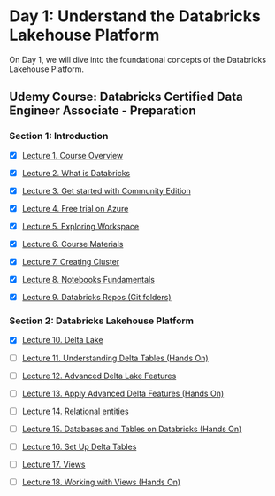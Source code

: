 # Day 1: Understand the Databricks Lakehouse Platform

On Day 1, we will dive into the foundational concepts of the Databricks Lakehouse Platform. 


## Udemy Course: Databricks Certified Data Engineer Associate - Preparation


### Section 1: Introduction

  * [x] [Lecture 1. Course Overview](./Lecture-1-course-overview.ipynb)
  * [x] [Lecture 2. What is Databricks](./Lecture-2-what-is-databricks.ipynb)
  * [x] [Lecture 3. Get started with Community Edition](./Lecture-3-get-started-with-community-edition.ipynb)
  * [x] [Lecture 4. Free trial on Azure](./Lecture-4-free-trial-on-azure.ipynb)
  * [x] [Lecture 5. Exploring Workspace](./Lecture-5-exploring-workspace.ipynb)
  * [x] [Lecture 6. Course Materials](./Lecture-6-course-materials.ipynb)
  * [x] [Lecture 7. Creating Cluster](./Lecture-7-creating-cluster.ipynb)
  * [x] [Lecture 8. Notebooks Fundamentals](./Lecture-8-notebooks-fundamentals.ipynb)
  * [x] [Lecture 9. Databricks Repos (Git folders)](./Lecture-9-databricks-repos-git-folders.ipynb)


### Section 2: Databricks Lakehouse Platform

  * [x] [Lecture 10. Delta Lake](./Lecture-10-delta-lake.ipynb)
  * [ ] [Lecture 11. Understanding Delta Tables (Hands On)](./Lecture-11-understanding-delta-tables-hands-on.ipynb)
  * [ ] [Lecture 12. Advanced Delta Lake Features](./Lecture-12-advanced-delta-lake-features.ipynb)
  * [ ] [Lecture 13. Apply Advanced Delta Features (Hands On)](./Lecture-13-apply-advanced-delta-features-hands-on.ipynb)
  * [ ] [Lecture 14. Relational entities](./Lecture-14-relational-entities.ipynb)
  * [ ] [Lecture 15. Databases and Tables on Databricks (Hands On)](./Lecture-15-databases-and-tables-on-databricks-hands-on.ipynb)
  * [ ] [Lecture 16. Set Up Delta Tables](./Lecture-16-set-up-delta-tables.ipynb)
  * [ ] [Lecture 17. Views](./Lecture-17-views.ipynb)
  * [ ] [Lecture 18. Working with Views (Hands On)](./Lecture-18-working-with-views-hands-on.ipynb)

